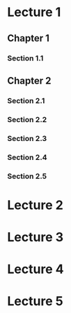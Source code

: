 # Lecture 1
## Chapter 1
### Section 1.1
## Chapter 2
### Section 2.1
### Section 2.2
### Section 2.3
### Section 2.4
### Section 2.5

# Lecture 2

# Lecture 3

# Lecture 4

# Lecture 5
